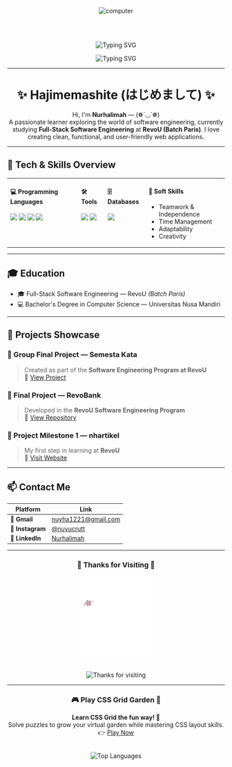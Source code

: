 <div align="center">
  <img alt="computer" width="1000px" src="Untitled design.gif">
</div>

<br><br>

<!-- Animated Header -->
<div align="center">

![Typing SVG](https://readme-typing-svg.demolab.com?font=Fira+Code&size=45&duration=3000&pause=500&color=9C6ADE&center=true&vCenter=true&width=800&lines=Hello+I'm+Nuy!;Welcome+to+my+GitHub!;)

![Typing SVG](https://readme-typing-svg.demolab.com?font=Fira+Code&size=25&duration=3000&pause=500&color=820790&center=true&vCenter=true&width=800&lines=Junior+Full-Stack+Software+Engineer💻;Frontend+💻)

</div>


---

<h1 align="center">✨ Hajimemashite (はじめまして) ✨</h1>

<p align="center">
Hi, I'm <b>Nurhalimah</b> — (❁´◡`❁)<br>
A passionate learner exploring the world of software engineering, currently studying <b>Full-Stack Software Engineering</b> at <b>RevoU (Batch Paris)</b>.
I love creating clean, functional, and user-friendly web applications.
</p>

---

## 🧠 Tech & Skills Overview

<table>
  <tr>
    <td valign="top">
      <h4>💻 Programming Languages</h4>
      <p align="left">
        <img src="https://img.shields.io/badge/HTML5-E34F26?style=for-the-badge&logo=html5&logoColor=white" />
        <img src="https://img.shields.io/badge/CSS3-1572B6?style=for-the-badge&logo=css3&logoColor=white" />
        <img src="https://img.shields.io/badge/React.js-61DAFB?style=for-the-badge&logo=react&logoColor=black" />
        <img src="https://img.shields.io/badge/Python-3776AB?style=for-the-badge&logo=python&logoColor=white" />
      </p>
    </td>
    <td valign="top">
      <h4>🛠️ Tools</h4>
      <p align="left">
        <img src="https://img.shields.io/badge/Git-F05032?style=for-the-badge&logo=git&logoColor=white" />
        <img src="https://img.shields.io/badge/VS%20Code-0078D4?style=for-the-badge&logo=visual-studio-code&logoColor=white" />
      </p>
    </td>
    <td valign="top">
      <h4>🗄️ Databases</h4>
      <p align="left">
        <img src="https://img.shields.io/badge/MySQL-4479A1?style=for-the-badge&logo=mysql&logoColor=white" />
      </p>
    </td>
    <td valign="top">
      <h4>🤝 Soft Skills</h4>
      <ul>
        <li>Teamwork & Independence</li>
        <li>Time Management</li>
        <li>Adaptability</li>
        <li>Creativity</li>
      </ul>
    </td>
  </tr>
</table>

---

## 🎓 Education
- 🎓 Full-Stack Software Engineering — RevoU *(Batch Paris)*  
- 💻 Bachelor's Degree in Computer Science — Universitas Nusa Mandiri  

---

## 🚀 Projects Showcase

### 📂 Group Final Project — Semesta Kata
> Created as part of the **Software Engineering Program at RevoU**  
🔗 [View Project](https://drive.google.com/file/d/15QxDIf0uOh-V-vT0suLzw5R73Y_vd0vO/view?usp=sharing)

### 📂 Final Project — RevoBank
> Developed in the **RevoU Software Engineering Program**  
🔗 [View Repository](https://github.com/nuyucrutt/RevoBank)

### 📂 Project Milestone 1 — nhartikel
> My first step in learning at **RevoU**  
🔗 [Visit Website](https://nhartikel.my.id/)

---

## 📫 Contact Me

| Platform | Link |
|-----------|------|
| 📧 **Gmail** | [nuyha1221@gmail.com](mailto:nuyha1221@gmail.com) |
| 📸 **Instagram** | [@nuyucrutt](https://www.instagram.com/nuyucrutt/) |
| 💼 **LinkedIn** | [Nurhalimah](https://www.linkedin.com/in/nurhalimah-9304521b0/) |

---

<h3 align="center">🌸 Thanks for Visiting 🌸</h3>

<div align="center">
  <img alt="Logo" width="200px" src="NH-unscreen.gif" /><br><br>
  <img height="90px" alt="Thanks for visiting" width="800px" src="https://raw.githubusercontent.com/BrunnerLivio/brunnerlivio/master/images/marquee.svg" />
</div>

---

<h3 align="center">🎮 Play CSS Grid Garden 🌱</h3>
<p align="center">
  <b>Learn CSS Grid the fun way! 🌾</b><br>
  Solve puzzles to grow your virtual garden while mastering CSS layout skills.<br>
  👉 <a href="https://cssgridgarden.com/">Play Now</a>
</p>

<!--
Mini Snake Animation (CSS-only) for README.md
Use this in your README.md directly:

```html
<p align="center">
  <svg width="200" height="200" viewBox="0 0 200 200" xmlns="http://www.w3.org/2000/svg">
    <rect width="200" height="200" rx="10" fill="#0f172a"/>
    <circle id="apple" cx="140" cy="60" r="6" fill="#ff5c5c">
      <animate attributeName="cx" values="140;40;100;140" dur="6s" repeatCount="indefinite" />
      <animate attributeName="cy" values="60;100;140;60" dur="6s" repeatCount="indefinite" />
    </circle>
    <rect id="snake-head" x="40" y="40" width="10" height="10" rx="2" fill="#22c55e">
      <animateMotion dur="6s" repeatCount="indefinite" path="M40,40 L140,40 L140,140 L40,140 Z" />
    </rect>
    <rect id="snake-body" x="30" y="40" width="10" height="10" rx="2" fill="#16a34a">
      <animateMotion dur="6s" repeatCount="indefinite" begin="0.1s" path="M40,40 L140,40 L140,140 L40,140 Z" />
    </rect>
    <rect id="snake-body2" x="20" y="40" width="10" height="10" rx="2" fill="#15803d">
      <animateMotion dur="6s" repeatCount="indefinite" begin="0.2s" path="M40,40 L140,40 L140,140 L40,140 Z" />
    </rect>
  </svg>
  <br>
  <b><span style="color:#7efc9f">Mini Snake Animation</span></b>
</p>
```

This version works **directly in README.md** (no JavaScript needed). It uses pure SVG + CSS animation, safe and lightweight for GitHub rendering.
-->


<p align="center">
  
  <br>
  <img src="https://github-readme-stats.vercel.app/api/top-langs/?username=nuyucrutt&layout=compact&theme=tokyonight&hide_border=true" alt="Top Languages" />
</p>
